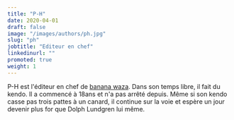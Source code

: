 ```yaml
---
title: "P-H"
date: 2020-04-01
draft: false
image: "/images/authors/ph.jpg"
slug: "ph"
jobtitle: "Editeur en chef"
linkedinurl: ""
promoted: true
weight: 1
---
```


P-H est l'éditeur en chef de [banana waza](https://phury.github.io/banana-waza/).
Dans son temps libre, il fait du kendo. Il a commencé à 18ans et n'a pas arrêté depuis. Même si son kendo casse pas trois pattes à un canard, il continue sur la voie et espère un jour devenir plus for que Dolph Lundgren lui même.